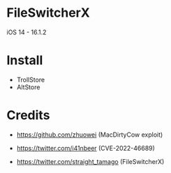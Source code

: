 # FileSwitcherX

iOS 14 - 16.1.2

# Install
- TrollStore
- AltStore

# Credits
- https://github.com/zhuowei (MacDirtyCow exploit)
- https://twitter.com/i41nbeer (CVE-2022-46689)

- https://twitter.com/straight_tamago (FileSwitcherX)
